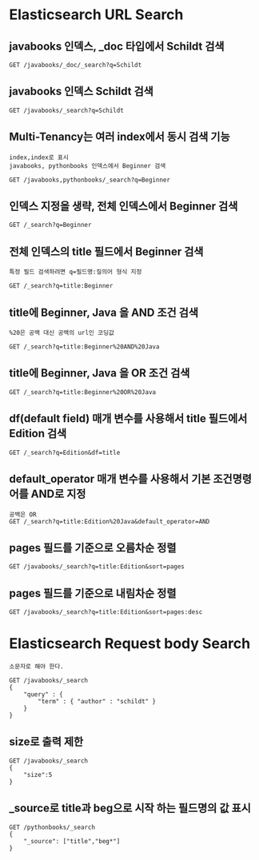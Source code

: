# Elasticsearch URL Search

## javabooks 인덱스, _doc 타입에서 Schildt 검색

    GET /javabooks/_doc/_search?q=Schildt

## javabooks 인덱스 Schildt 검색

    GET /javabooks/_search?q=Schildt

## Multi-Tenancy는 여러 index에서 동시 검색 기능

    index,index로 표시
    javabooks, pythonbooks 인덱스에서 Beginner 검색

    GET /javabooks,pythonbooks/_search?q=Beginner

## 인덱스 지정을 생략, 전체 인덱스에서 Beginner 검색

    GET /_search?q=Beginner


## 전체 인덱스의 title 필드에서 Beginner 검색

    특정 필드 검색하려면 q=필드명:질의어 형식 지정

    GET /_search?q=title:Beginner

## title에 Beginner, Java 을 AND 조건 검색

    %20은 공백 대신 공백의 url인 코딩값

    GET /_search?q=title:Beginner%20AND%20Java

## title에 Beginner, Java 을 OR 조건 검색

    GET /_search?q=title:Beginner%20OR%20Java

## df(default field) 매개 변수를 사용해서 title 필드에서 Edition 검색

    GET /_search?q=Edition&df=title

## default_operator 매개 변수를 사용해서 기본 조건명령어를 AND로 지정

    공백은 OR
    GET /_search?q=title:Edition%20Java&default_operator=AND

## pages 필드를 기준으로 오름차순 정렬

    GET /javabooks/_search?q=title:Edition&sort=pages

## pages 필드를 기준으로 내림차순 정렬

    GET /javabooks/_search?q=title:Edition&sort=pages:desc

# Elasticsearch Request body Search

    소문자로 해야 한다.

    GET /javabooks/_search
    {
        "query" : {
            "term" : { "author" : "schildt" }
        }
    }

## size로 출력 제한

    GET /javabooks/_search
    {
        "size":5
    }


## _source로 title과 beg으로 시작 하는 필드명의 값 표시

    GET /pythonbooks/_search
    {
        "_source": ["title","beg*"]
    }
